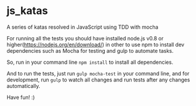 # js_katas
A series of katas resolved in JavaScript using TDD with mocha

For running all the tests you should have installed node.js v0.8 or higher(https://nodejs.org/en/download/) in other to use
npm to install dev dependencies such as Mocha for testing and gulp to automate tasks.

So, run in your command line `npm install` to install all dependencies.

And to run the tests, just run `gulp mocha-test` in your command line, and for development, run `gulp` to watch all changes
and run tests after any changes automatically.

Have fun! :)

